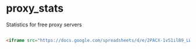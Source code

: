 # proxy_stats
Statistics for free proxy servers



```html

<iframe src="https://docs.google.com/spreadsheets/d/e/2PACX-1vS1ilB9_LWqRP94Kx2uWrc6nwV074HV3oPjKKaQg7L04aXusHPLri1Z1pzuxmwVTvnOd-qKTRgREslb/pubhtml?gid=170564473&amp;single=true&amp;widget=true&amp;headers=false"></iframe>

```
